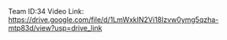 Team ID:34
Video Link: https://drive.google.com/file/d/1LmWxkIN2Vi18Izvw0ymg5qzha-mtp83d/view?usp=drive_link
